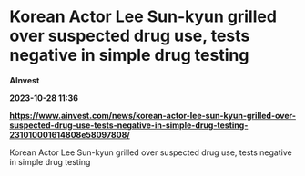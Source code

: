 # Korean Actor Lee Sun-kyun grilled over suspected drug use, tests negative in simple drug testing
**AInvest**

**2023-10-28 11:36**

**https://www.ainvest.com/news/korean-actor-lee-sun-kyun-grilled-over-suspected-drug-use-tests-negative-in-simple-drug-testing-231010001614808e58097808/**

Korean Actor Lee Sun-kyun grilled over suspected drug use, tests negative in simple drug testing